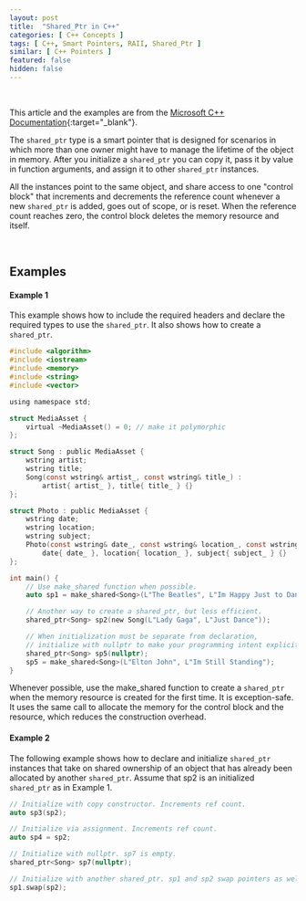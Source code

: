 ```yaml
---
layout: post
title:  "Shared_Ptr in C++"
categories: [ C++ Concepts ]
tags: [ C++, Smart Pointers, RAII, Shared_Ptr ]
similar: [ C++ Pointers ]
featured: false
hidden: false
---
```


<br />

This article and the examples are from the [Microsoft C++ Documentation](https://docs.microsoft.com/en-us/cpp/cpp/how-to-create-and-use-shared-ptr-instances?view=msvc-160){:target="_blank"}. 


The `shared_ptr` type is a smart pointer that is designed for scenarios in which more than one owner might have to manage the lifetime of the object in memory. After you initialize a `shared_ptr` you can copy it, pass it by value in function arguments, and assign it to other `shared_ptr` instances. 

All the instances point to the same object, and share access to one "control block" that increments and decrements the reference count whenever a new `shared_ptr` is added, goes out of scope, or is reset. When the reference count reaches zero, the control block deletes the memory resource and itself.


<br />

## Examples

#### Example 1

This example shows how to include the required headers and declare the required types to use the `shared_ptr`. It also shows how to create a `shared_ptr`.

```c
#include <algorithm>
#include <iostream>
#include <memory>
#include <string>
#include <vector>

using namespace std;

struct MediaAsset {
    virtual ~MediaAsset() = 0; // make it polymorphic
};

struct Song : public MediaAsset {
    wstring artist;
    wstring title;
    Song(const wstring& artist_, const wstring& title_) :
        artist{ artist_ }, title{ title_ } {}
};

struct Photo : public MediaAsset {
    wstring date;
    wstring location;
    wstring subject;
    Photo(const wstring& date_, const wstring& location_, const wstring& subject_) : 
        date{ date_ }, location{ location_ }, subject{ subject_ } {}
};

int main() {
    // Use make_shared function when possible.
    auto sp1 = make_shared<Song>(L"The Beatles", L"Im Happy Just to Dance With You");

    // Another way to create a shared_ptr, but less efficient.
    shared_ptr<Song> sp2(new Song(L"Lady Gaga", L"Just Dance"));

    // When initialization must be separate from declaration, 
    // initialize with nullptr to make your programming intent explicit.
    shared_ptr<Song> sp5(nullptr);
    sp5 = make_shared<Song>(L"Elton John", L"Im Still Standing");
}
```

Whenever possible, use the make_shared function to create a `shared_ptr` when the memory resource is created for the first time. It is exception-safe. It uses the same call to allocate the memory for the control block and the resource, which reduces the construction overhead. 


#### Example 2

The following example shows how to declare and initialize `shared_ptr` instances that take on shared ownership of an object that has already been allocated by another  `shared_ptr`. Assume that sp2 is an initialized `shared_ptr` as in Example 1.
```c
// Initialize with copy constructor. Increments ref count.
auto sp3(sp2);

// Initialize via assignment. Increments ref count.
auto sp4 = sp2;

// Initialize with nullptr. sp7 is empty.
shared_ptr<Song> sp7(nullptr);

// Initialize with another shared_ptr. sp1 and sp2 swap pointers as well as ref counts.
sp1.swap(sp2);
```








